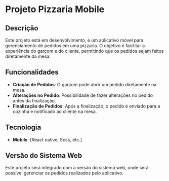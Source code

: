 # Projeto Pizzaria Mobile

## Descrição

Este projeto está em desenvolvimento, é um aplicativo móvel para gerenciamento de pedidos em uma pizzaria. O objetivo é facilitar a experiência do garçom e do cliente, permitindo que os pedidos sejam feitos diretamente da mesa.

## Funcionalidades

- **Criação de Pedidos**: O garçom pode abrir um pedido diretamente na mesa.
- **Alterações no Pedido**: Possibilidade de fazer alterações no pedido antes da finalização.
- **Finalização de Pedidos**: Após a finalização, o pedido é enviado para a cozinha e notificado ao cliente na mesa.

## Tecnologia

- **Mobile**: [React native, Scss, etc.]

## Versão do Sistema Web

Este projeto será integrado com a versão do sistema web, onde será possível gerenciar os pedidos realizados pelo aplicativo.
